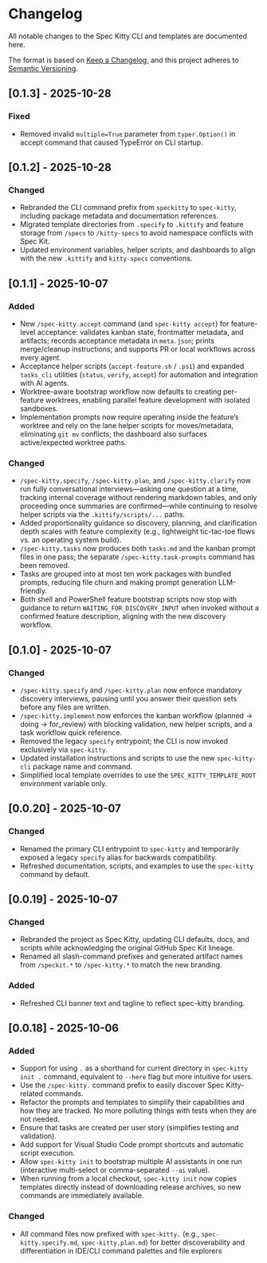 # Changelog

<!-- markdownlint-disable MD024 -->

All notable changes to the Spec Kitty CLI and templates are documented here.

The format is based on [Keep a Changelog](https://keepachangelog.com/en/1.0.0/),
and this project adheres to [Semantic Versioning](https://semver.org/spec/v2.0.0.html).

## [0.1.3] - 2025-10-28

### Fixed

- Removed invalid `multiple=True` parameter from `typer.Option()` in accept command that caused TypeError on CLI startup.

## [0.1.2] - 2025-10-28

### Changed

- Rebranded the CLI command prefix from `speckitty` to `spec-kitty`, including package metadata and documentation references.
- Migrated template directories from `.specify` to `.kittify` and feature storage from `/specs` to `/kitty-specs` to avoid namespace conflicts with Spec Kit.
- Updated environment variables, helper scripts, and dashboards to align with the new `.kittify` and `kitty-specs` conventions.

## [0.1.1] - 2025-10-07

### Added

- New `/spec-kitty.accept` command (and `spec-kitty accept`) for feature-level acceptance: validates kanban state, frontmatter metadata, and artifacts; records acceptance metadata in `meta.json`; prints merge/cleanup instructions; and supports PR or local workflows across every agent.
- Acceptance helper scripts (`accept-feature.sh` / `.ps1`) and expanded `tasks_cli` utilities (`status`, `verify`, `accept`) for automation and integration with AI agents.
- Worktree-aware bootstrap workflow now defaults to creating per-feature worktrees, enabling parallel feature development with isolated sandboxes.
- Implementation prompts now require operating inside the feature’s worktree and rely on the lane helper scripts for moves/metadata, eliminating `git mv` conflicts; the dashboard also surfaces active/expected worktree paths.

### Changed

- `/spec-kitty.specify`, `/spec-kitty.plan`, and `/spec-kitty.clarify` now run fully conversational interviews—asking one question at a time, tracking internal coverage without rendering markdown tables, and only proceeding once summaries are confirmed—while continuing to resolve helper scripts via the `.kittify/scripts/...` paths.
- Added proportionality guidance so discovery, planning, and clarification depth scales with feature complexity (e.g., lightweight tic-tac-toe flows vs. an operating system build).
- `/spec-kitty.tasks` now produces both `tasks.md` and the kanban prompt files in one pass; the separate `/spec-kitty.task-prompts` command has been removed.
- Tasks are grouped into at most ten work packages with bundled prompts, reducing file churn and making prompt generation LLM-friendly.
- Both shell and PowerShell feature bootstrap scripts now stop with guidance to return `WAITING_FOR_DISCOVERY_INPUT` when invoked without a confirmed feature description, aligning with the new discovery workflow.

## [0.1.0] - 2025-10-07

### Changed

- `/spec-kitty.specify` and `/spec-kitty.plan` now enforce mandatory discovery interviews, pausing until you answer their question sets before any files are written.
- `/spec-kitty.implement` now enforces the kanban workflow (planned → doing → for_review) with blocking validation, new helper scripts, and a task workflow quick reference.
- Removed the legacy `specify` entrypoint; the CLI is now invoked exclusively via `spec-kitty`.
- Updated installation instructions and scripts to use the new `spec-kitty-cli` package name and command.
- Simplified local template overrides to use the `SPEC_KITTY_TEMPLATE_ROOT` environment variable only.

## [0.0.20] - 2025-10-07

### Changed

- Renamed the primary CLI entrypoint to `spec-kitty` and temporarily exposed a legacy `specify` alias for backwards compatibility.
- Refreshed documentation, scripts, and examples to use the `spec-kitty` command by default.

## [0.0.19] - 2025-10-07

### Changed

- Rebranded the project as Spec Kitty, updating CLI defaults, docs, and scripts while acknowledging the original GitHub Spec Kit lineage.
- Renamed all slash-command prefixes and generated artifact names from `/speckit.*` to `/spec-kitty.*` to match the new branding.

### Added

- Refreshed CLI banner text and tagline to reflect spec-kitty branding.

## [0.0.18] - 2025-10-06

### Added

- Support for using `.` as a shorthand for current directory in `spec-kitty init .` command, equivalent to `--here` flag but more intuitive for users.
- Use the `/spec-kitty.` command prefix to easily discover Spec Kitty-related commands.
- Refactor the prompts and templates to simplify their capabilities and how they are tracked. No more polluting things with tests when they are not needed.
- Ensure that tasks are created per user story (simplifies testing and validation).
- Add support for Visual Studio Code prompt shortcuts and automatic script execution.
- Allow `spec-kitty init` to bootstrap multiple AI assistants in one run (interactive multi-select or comma-separated `--ai` value).
- When running from a local checkout, `spec-kitty init` now copies templates directly instead of downloading release archives, so new commands are immediately available.

### Changed

- All command files now prefixed with `spec-kitty.` (e.g., `spec-kitty.specify.md`, `spec-kitty.plan.md`) for better discoverability and differentiation in IDE/CLI command palettes and file explorers
